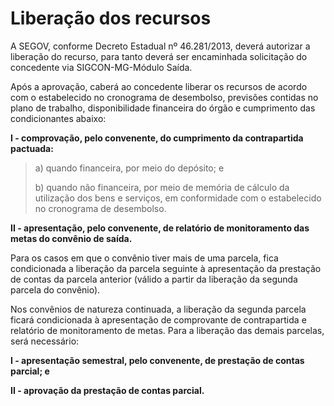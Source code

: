 # Liberação dos recursos

A SEGOV, conforme Decreto Estadual nº 46.281/2013, deverá autorizar a liberação do recurso, para tanto deverá ser encaminhada solicitação do concedente via SIGCON-MG-Módulo Saída.&#x20;

Após a aprovação, caberá ao concedente liberar os recursos de acordo com o estabelecido no cronograma de desembolso, previsões contidas no plano de trabalho, disponibilidade financeira do órgão e cumprimento das condicionantes abaixo:

**I - comprovação, pelo convenente, do cumprimento da contrapartida pactuada:**

> a) quando financeira, por meio do depósito; e&#x20;
>
> b) quando não financeira, por meio de memória de cálculo da utilização dos bens e serviços, em conformidade com o estabelecido no cronograma de desembolso.

**II - apresentação, pelo convenente, de relatório de monitoramento das metas do convênio de saída.**

Para os casos em que o convênio tiver mais de uma parcela, fica condicionada a liberação da parcela seguinte à apresentação da prestação de contas da parcela anterior (válido a partir da liberação da segunda parcela do convênio).

Nos convênios de natureza continuada, a liberação da segunda parcela ficará condicionada à apresentação de comprovante de contrapartida e relatório de monitoramento de metas. Para a liberação das demais parcelas, será necessário:

**I - apresentação semestral, pelo convenente, de prestação de contas parcial; e**

**II - aprovação da prestação de contas parcial.**&#x20;
